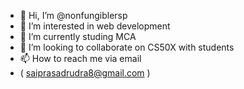 - 👋 Hi, I’m @nonfungiblersp
- 👀 I’m interested in web development
- 🌱 I’m currently studing MCA
- 💞️ I’m looking to collaborate on CS50X with students
- 📫 How to reach me via email <br>
- ( saiprasadrudra8@gmail.com )

<!---
nonfungiblersp/nonfungiblersp is a ✨ special ✨ repository because its `README.md` (this file) appears on your GitHub profile.
You can click the Preview link to take a look at your changes.
--->
